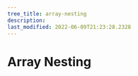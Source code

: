 ```yaml
---
tree_title: array-nesting
description: 
last_modified: 2022-06-09T21:23:28.2328
---
```


# Array Nesting
